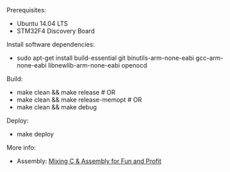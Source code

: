 Prerequisites:
* Ubuntu 14.04 LTS
* STM32F4 Discovery Board

Install software dependencies:
* sudo apt-get install build-essential git binutils-arm-none-eabi gcc-arm-none-eabi libnewlib-arm-none-eabi openocd

Build:
* make clean && make release # OR
* make clean && make release-memopt # OR
* make clean && make debug

Deploy:
* make deploy

More info:
* Assembly: [Mixing C & Assembly for Fun and Profit]()
